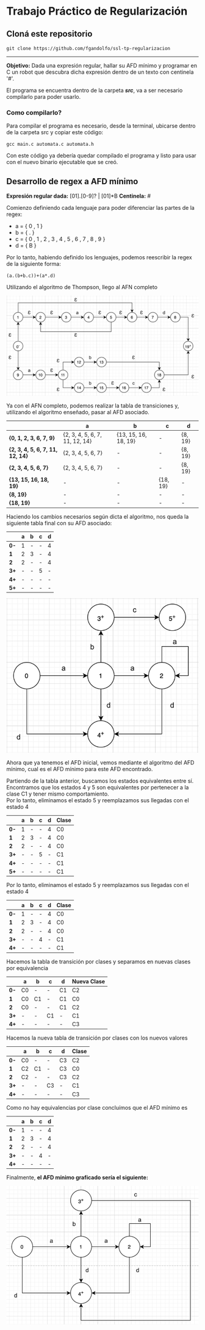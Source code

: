 # Trabajo Práctico de Regularización
## Cloná este repositorio

    git clone https://github.com/fgandolfo/ssl-tp-regularizacion
---------
**Objetivo:** Dada una expresión regular, hallar su AFD mínimo y programar en C un robot que descubra dicha expresión dentro de un texto con centinela '#'.

El programa se encuentra dentro de la carpeta ***src***, va a ser necesario compilarlo para poder usarlo.

### Como compilarlo?
Para compilar el programa es necesario, desde la terminal, ubicarse dentro de la carpeta src y copiar este código:

    gcc main.c automata.c automata.h

Con este código ya debería quedar compilado el programa y listo para usar con el nuevo binario ejecutable que se creó.

## Desarrollo de regex a AFD mínimo

**Expresión regular dada:** [01]\.[0-9]? | [01]*B
**Centinela:** #

Comienzo definiendo cada lenguaje para poder diferenciar las partes de la regex:
- a = { 0 , 1 }  
- b = { . }  
- c = { 0 , 1 , 2 , 3 , 4 , 5 , 6 , 7 , 8 , 9 }  
- d = { B }

Por lo tanto, habiendo definido los lenguajes, podemos reescribir la regex de la siguiente forma:

    (a.(b+b.c))+(a*.d)

Utilizando el algoritmo de Thompson, llego al AFN completo

![AFN completo](https://github.com/fgandolfo/ssl-tp-regularizacion/blob/master/imgs/AFN_completo.png)

Ya con el AFN completo, podemos realizar la tabla de transiciones y, utilizando el algoritmo enseñado, pasar al AFD asociado.

||a|b|c|d
|--|--|--|--|--|
**{0, 1, 2, 3, 6, 7, 9}**|{2, 3, 4, 5, 6, 7, 11, 12, 14}|{13, 15, 16, 18, 19}|-|{8, 19}|
**{2, 3, 4, 5, 6, 7, 11, 12, 14}**|{2, 3, 4, 5, 6, 7}|-|-|{8, 19}|
**{2, 3, 4, 5, 6, 7}**|{2, 3, 4, 5, 6, 7}|-|-|{8, 19}|
**{13, 15, 16, 18, 19}**|-|-|{18, 19}|-|
**{8, 19}**|-|-|-|-|
**{18, 19}**|-|-|-|-|

Haciendo los cambios necesarios según dicta el algoritmo, nos queda la siguiente tabla final con su AFD asociado:

||a|b|c|d
|--|--|--|--|--|
**0-**|1|-|-|4|
**1**|2|3|-|4|
**2**|2|-|-|4|
**3+**|-|-|5|-|
**4+**|-|-|-|-|
**5+**|-|-|-|-|

![AFD inicial](https://github.com/fgandolfo/ssl-tp-regularizacion/blob/master/imgs/AFD_inicial.png)

Ahora que ya tenemos el AFD inicial, vemos mediante el algoritmo del AFD mínimo, cual es el AFD mínimo para este AFD encontrado.

Partiendo de la tabla anterior, buscamos los estados equivalentes entre sí.  
Encontramos que los estados 4 y 5 son equivalentes por pertenecer a la clase C1 y tener mismo comportamiento.  
Por lo tanto, eliminamos el estado 5 y reemplazamos sus llegadas con el estado 4

||a|b|c|d|Clase
|--|--|--|--|--|--|
**0-**|1|-|-|4|C0
**1**|2|3|-|4|C0
**2**|2|-|-|4|C0
**3+**|-|-|5|-|C1
**4+**|-|-|-|-|C1
**5+**|-|-|-|-|C1

Por lo tanto, eliminamos el estado 5 y reemplazamos sus llegadas con el estado 4

||a|b|c|d|Clase
|--|--|--|--|--|--|
**0-**|1|-|-|4|C0
**1**|2|3|-|4|C0
**2**|2|-|-|4|C0
**3+**|-|-|4|-|C1
**4+**|-|-|-|-|C1

Hacemos la tabla de transición por clases y separamos en nuevas clases por equivalencia

||a|b|c|d|Nueva Clase
|--|--|--|--|--|--|
**0-**|C0|-|-|C1|C2
**1**|C0|C1|-|C1|C0
**2**|C0|-|-|C1|C2
**3+**|-|-|C1|-|C1
**4+**|-|-|-|-|C3

Hacemos la nueva tabla de transición por clases con los nuevos valores

||a|b|c|d|Clase
|--|--|--|--|--|--|
**0-**|C0|-|-|C3|C2
**1**|C2|C1|-|C3|C0
**2**|C2|-|-|C3|C2
**3+**|-|-|C3|-|C1
**4+**|-|-|-|-|C3

Como no hay equivalencias por clase concluímos que el AFD mínimo es

||a|b|c|d|
|--|--|--|--|--|
**0-**|1|-|-|4|
**1**|2|3|-|4|
**2**|2|-|-|4|
**3+**|-|-|4|-|
**4+**|-|-|-|-|

Finalmente, **el AFD mínimo graficado sería el siguiente:**

![AFD minimo](https://github.com/fgandolfo/ssl-tp-regularizacion/blob/master/imgs/AFD_minimo.png)
